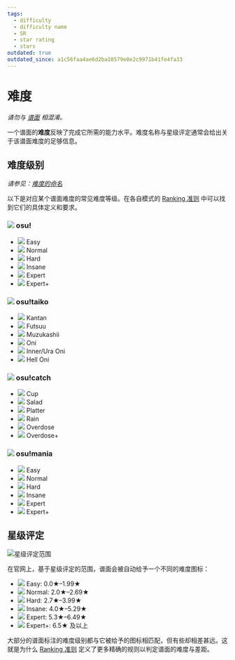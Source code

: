 ```yaml
---
tags:
  - difficulty
  - difficulty name
  - SR
  - star rating
  - stars
outdated: true
outdated_since: a1c56faa4ae6d2ba10579e0e2c9971b41fe4fa33
---
```


# 难度

*请勿与 [谱面](/wiki/Beatmap) 相混淆。*

一个谱面的**难度**反映了完成它所需的能力水平。难度名称与星级评定通常会给出关于该谱面难度的足够信息。

## 难度级别

*请参见：[难度的命名](/wiki/Ranking_Criteria/Difficulty_Naming)*

以下是对应某个谱面难度的常见难度等级。在各自模式的 [Ranking 准则](/wiki/Ranking_Criteria) 中可以找到它们的具体定义和要求。

### ![](/wiki/shared/mode/osu.png) osu!

- ![](/wiki/shared/diff/easy-s.png) Easy
- ![](/wiki/shared/diff/normal-s.png) Normal
- ![](/wiki/shared/diff/hard-s.png) Hard
- ![](/wiki/shared/diff/insane-s.png) Insane
- ![](/wiki/shared/diff/expert-s.png) Expert
- ![](/wiki/shared/diff/expertplus-s.png) Expert+

### ![](/wiki/shared/mode/taiko.png) osu!taiko

- ![](/wiki/shared/diff/easy-t.png) Kantan
- ![](/wiki/shared/diff/normal-t.png) Futsuu
- ![](/wiki/shared/diff/hard-t.png) Muzukashii
- ![](/wiki/shared/diff/insane-t.png) Oni
- ![](/wiki/shared/diff/expert-t.png) Inner/Ura Oni
- ![](/wiki/shared/diff/expertplus-t.png) Hell Oni

### ![](/wiki/shared/mode/catch.png) osu!catch

- ![](/wiki/shared/diff/easy-c.png) Cup
- ![](/wiki/shared/diff/normal-c.png) Salad
- ![](/wiki/shared/diff/hard-c.png) Platter
- ![](/wiki/shared/diff/insane-c.png) Rain
- ![](/wiki/shared/diff/expert-c.png) Overdose
- ![](/wiki/shared/diff/expertplus-c.png) Overdose+

### ![](/wiki/shared/mode/mania.png) osu!mania

- ![](/wiki/shared/diff/easy-m.png) Easy
- ![](/wiki/shared/diff/normal-m.png) Normal
- ![](/wiki/shared/diff/hard-m.png) Hard
- ![](/wiki/shared/diff/insane-m.png) Insane
- ![](/wiki/shared/diff/expert-m.png) Expert
- ![](/wiki/shared/diff/expertplus-m.png) Expert+

## 星级评定

![星级评定范围](img/SR-range.png)

在官网上，基于星级评定的范围，谱面会被自动给予一个不同的难度图标：

- ![](/wiki/shared/diff/easy-s.png) Easy: 0.0★–1.99★
- ![](/wiki/shared/diff/normal-s.png) Normal: 2.0★–2.69★
- ![](/wiki/shared/diff/hard-s.png) Hard: 2.7★–3.99★
- ![](/wiki/shared/diff/insane-s.png) Insane: 4.0★–5.29★
- ![](/wiki/shared/diff/expert-s.png) Expert: 5.3★–6.49★
- ![](/wiki/shared/diff/expertplus-s.png) Expert+: 6.5★ 及以上

大部分的谱面标注的难度级别都与它被给予的图标相匹配，但有些却相差甚远。这就是为什么 [Ranking 准则](/wiki/Ranking_Criteria) 定义了更多精确的规则以判定谱面的难度与差距。
